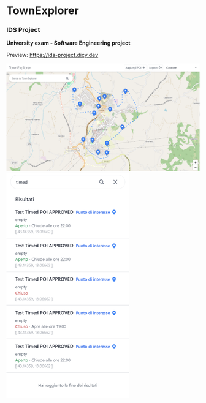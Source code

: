 ﻿# TownExplorer
### IDS Project
**University exam - Software Engineering project**

Preview: https://ids-project.dicy.dev

<img alt="Home screenshot" src="/frontend/public/home_preview.png"/>

<img alt="Timed POI screenshot" src="/frontend/public/timed_poi_preview.png" width="320"/>
